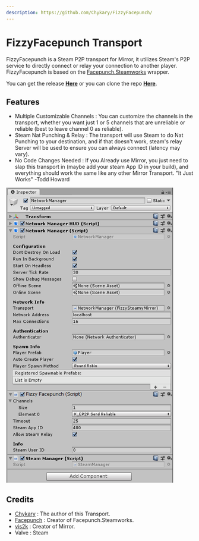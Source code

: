 ```yaml
---
description: https://github.com/Chykary/FizzyFacepunch/
---
```


# FizzyFacepunch Transport

FizzyFacepunch is a Steam P2P transport for Mirror, it utilizes Steam's P2P service to directly connect or relay your connection to another player. FizzyFacepunch is based on the [Facepunch.Steamworks](https://github.com/Facepunch/Facepunch.Steamworks) wrapper.

You can get the release [**Here**](https://github.com/Chykary/FizzyFacepunch/releases) or you can clone the repo [**Here**](https://github.com/Chykary/FizzyFacepunch).

## Features <a href="#features" id="features"></a>

* Multiple Customizable Channels : You can customize the channels in the transport, whether you want just 1 or 5 channels that are unreliable or reliable (best to leave channel 0 as reliable).
* Steam Nat Punching & Relay : The transport will use Steam to do Nat Punching to your destination, and if that doesn't work, steam's relay Server will be used to ensure you can always connect (latency may vary).
* No Code Changes Needed : If you Already use Mirror, you just need to slap this transport in (maybe add your steam App ID in your build), and everything should work the same like any other Mirror Transport. "It Just Works" -Todd Howard

![](<../../.gitbook/assets/image (117).png>)

## Credits <a href="#credits" id="credits"></a>

* [Chykary](https://github.com/Chykary/FizzyFacepunch) : The author of this Transport.
* [Facepunch](https://github.com/Facepunch) : Creator of Facepunch.Steamworks.
* [vis2k](https://github.com/vis2k) : Creator of Mirror.
* Valve : Steam
